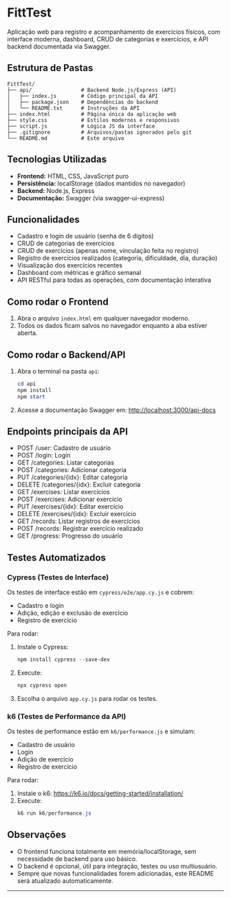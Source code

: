 # FittTest

Aplicação web para registro e acompanhamento de exercícios físicos, com interface moderna, dashboard, CRUD de categorias e exercícios, e API backend documentada via Swagger.

## Estrutura de Pastas

```
FittTest/
├── api/                # Backend Node.js/Express (API)
│   ├── index.js        # Código principal da API
│   ├── package.json    # Dependências do backend
│   └── README.txt      # Instruções da API
├── index.html          # Página única da aplicação web
├── style.css           # Estilos modernos e responsivos
├── script.js           # Lógica JS da interface
├── .gitignore          # Arquivos/pastas ignorados pelo git
└── README.md           # Este arquivo
```

## Tecnologias Utilizadas

- **Frontend:** HTML, CSS, JavaScript puro
- **Persistência:** localStorage (dados mantidos no navegador)
- **Backend:** Node.js, Express
- **Documentação:** Swagger (via swagger-ui-express)

## Funcionalidades

- Cadastro e login de usuário (senha de 6 dígitos)
- CRUD de categorias de exercícios
- CRUD de exercícios (apenas nome, vinculação feita no registro)
- Registro de exercícios realizados (categoria, dificuldade, dia, duração)
- Visualização dos exercícios recentes
- Dashboard com métricas e gráfico semanal
- API RESTful para todas as operações, com documentação interativa

## Como rodar o Frontend

1. Abra o arquivo `index.html` em qualquer navegador moderno.
2. Todos os dados ficam salvos no navegador enquanto a aba estiver aberta.

## Como rodar o Backend/API

1. Abra o terminal na pasta `api`:
   ```powershell
   cd api
   npm install
   npm start
   ```
2. Acesse a documentação Swagger em:
   [http://localhost:3000/api-docs](http://localhost:3000/api-docs)

## Endpoints principais da API

- POST /user: Cadastro de usuário
- POST /login: Login
- GET /categories: Listar categorias
- POST /categories: Adicionar categoria
- PUT /categories/{idx}: Editar categoria
- DELETE /categories/{idx}: Excluir categoria
- GET /exercises: Listar exercícios
- POST /exercises: Adicionar exercício
- PUT /exercises/{idx}: Editar exercício
- DELETE /exercises/{idx}: Excluir exercício
- GET /records: Listar registros de exercícios
- POST /records: Registrar exercício realizado
- GET /progress: Progresso do usuário

## Testes Automatizados

### Cypress (Testes de Interface)

Os testes de interface estão em `cypress/e2e/app.cy.js` e cobrem:
- Cadastro e login
- Adição, edição e exclusão de exercício
- Registro de exercício

Para rodar:
1. Instale o Cypress:
   ```powershell
   npm install cypress --save-dev
   ```
2. Execute:
   ```powershell
   npx cypress open
   ```
3. Escolha o arquivo `app.cy.js` para rodar os testes.

### k6 (Testes de Performance da API)

Os testes de performance estão em `k6/performance.js` e simulam:
- Cadastro de usuário
- Login
- Adição de exercício
- Registro de exercício

Para rodar:
1. Instale o k6: https://k6.io/docs/getting-started/installation/
2. Execute:
   ```powershell
   k6 run k6/performance.js
   ```

## Observações

- O frontend funciona totalmente em memória/localStorage, sem necessidade de backend para uso básico.
- O backend é opcional, útil para integração, testes ou uso multiusuário.
- Sempre que novas funcionalidades forem adicionadas, este README será atualizado automaticamente.

---


